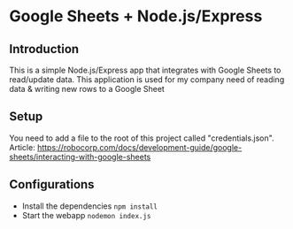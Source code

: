 # Google Sheets + Node.js/Express

## Introduction

This is a simple Node.js/Express app that integrates with Google Sheets to read/update data. This application is used for my company need of reading data & writing new rows to a Google Sheet

## Setup

You need to add a file to the root of this project called "credentials.json".
Article: https://robocorp.com/docs/development-guide/google-sheets/interacting-with-google-sheets

## Configurations

- Install the dependencies `npm install`
- Start the webapp `nodemon index.js`
